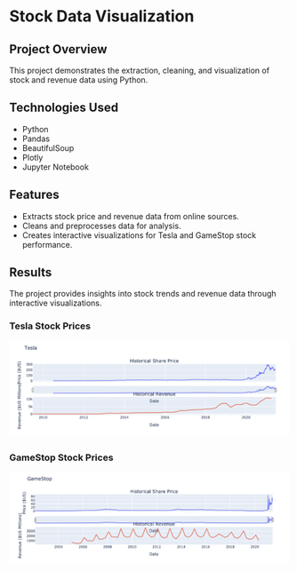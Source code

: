 # Stock Data Visualization

## Project Overview
This project demonstrates the extraction, cleaning, and visualization of stock and revenue data using Python.

## Technologies Used
- Python
- Pandas
- BeautifulSoup
- Plotly
- Jupyter Notebook

## Features
- Extracts stock price and revenue data from online sources.
- Cleans and preprocesses data for analysis.
- Creates interactive visualizations for Tesla and GameStop stock performance.

## Results
The project provides insights into stock trends and revenue data through interactive visualizations.

### Tesla Stock Prices
![Tesla Stock Prices](tesla_stock_prices.png)

### GameStop Stock Prices
![GameStop Stock Prices](gamestop_stock_prices.png)

